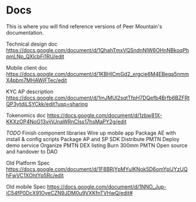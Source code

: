 # Docs
This is where you will find reference versions of Peer Mountain's documentation.

Technical design doc https://docs.google.com/document/d/1QhahTmxVQSndnNlW6OHnNBkoqPhpmLNp_QXlcbFi1RU/edit

Mobile client doc https://docs.google.com/document/d/1KBHlCmGd2_xrgcie6M4EBeqa5nmmX4pbm7MHAWjFTec/edit

KYC AP description https://docs.google.com/document/d/1mJMUl2sqtTfpH7DQefb4Brfb6BZFRtQP3ytdjLSYCkk/edit?usp=sharing

Tokenomics doc https://docs.google.com/document/d/1zbw81X-KKXzOP4NoG13vijVJnaWRnCIss17hsMaPY2g/edit

*TODO*
Finish component libraries
Wire up mobile app
Package AE with install & config scripts
Package AP and SP SDK 
Distribute PMTN
Deploy demo service
Organize PMTN DEX listing
Burn 300mm PMTN
Open source and handover to DAO


Old Platform Spec https://docs.google.com/document/d/1F8BRjYpMYuIKNok5D6omYplJYzUQhFwVC1XOhtYp5Rc/edit

Old mobile Spec https://docs.google.com/document/d/1NNO_Jup-iC54fP0DcX91OyeCZN9JDM0u9VXKfnTVHwQ/edit#
